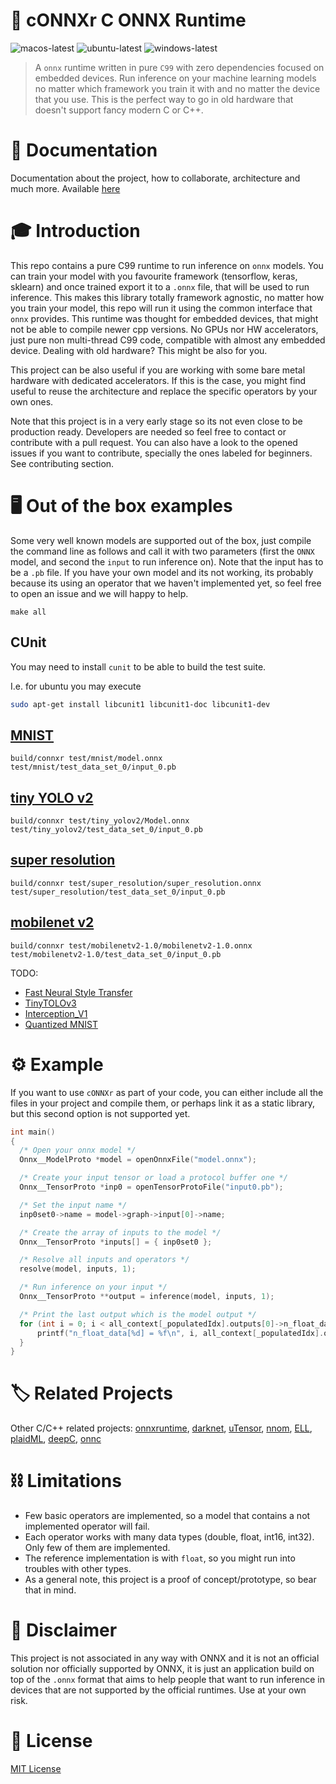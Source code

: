 # 🤖 cONNXr C ONNX Runtime
![macos-latest](https://github.com/alrevuelta/cONNXr/workflows/macos-latest/badge.svg) ![ubuntu-latest](https://github.com/alrevuelta/cONNXr/workflows/ubuntu-latest/badge.svg) ![windows-latest](https://github.com/alrevuelta/cONNXr/workflows/windows-latest/badge.svg)


> A `onnx` runtime written in pure `C99` with zero dependencies focused on embedded devices. Run inference on your machine learning models no matter which framework you train it with and no matter the device that you use. This is the perfect way to go in old hardware that doesn't support fancy modern C or C++.

# 📗 Documentation

Documentation about the project, how to collaborate, architecture and much more. Available [here](https://connxr.readthedocs.io/)

# 🎓 Introduction

This repo contains a pure C99 runtime to run inference on `onnx` models. You can train your model with you favourite framework (tensorflow, keras, sklearn) and once trained export it to a `.onnx` file, that will be used to run inference. This makes this library totally framework agnostic, no matter how you train your model, this repo will run it using the common interface that `onnx` provides. This runtime was thought for embedded devices, that might not be able to compile newer cpp versions. No GPUs nor HW accelerators, just pure non multi-thread C99 code, compatible with almost any embedded device. Dealing with old hardware? This might be also for you.

This project can be also useful if you are working with some bare metal hardware with dedicated accelerators. If this is the case, you might find useful to reuse the architecture and replace the specific operators by your own ones.

Note that this project is in a very early stage so its not even close to be production ready. Developers are needed so feel free to contact or contribute with a pull request. You can also have a look to the opened issues if you want to contribute, specially the ones labeled for beginners. See contributing section.

# 🖥 Out of the box examples

Some very well known models are supported out of the box, just compile the command line as follows and call it with two parameters (first the `ONNX` model, and second the `input` to run inference on). Note that the input has to be a `.pb` file. If you have your own model and its not working, its probably because its using an operator that we haven't implemented yet, so feel free to open an issue and we will happy to help.
```
make all
```
## CUnit
You may need to install `cunit` to be able to build the test suite.

I.e. for ubuntu you may execute
```bash
sudo apt-get install libcunit1 libcunit1-doc libcunit1-dev
```

## [MNIST](https://github.com/onnx/models/tree/master/vision/classification/mnist)
```
build/connxr test/mnist/model.onnx test/mnist/test_data_set_0/input_0.pb
```

## [tiny YOLO v2](https://github.com/onnx/models/tree/master/vision/object_detection_segmentation/tiny_yolov2)
```
build/connxr test/tiny_yolov2/Model.onnx test/tiny_yolov2/test_data_set_0/input_0.pb
```

## [super resolution](https://github.com/onnx/models/tree/master/vision/super_resolution/sub_pixel_cnn_2016)
```
build/connxr test/super_resolution/super_resolution.onnx test/super_resolution/test_data_set_0/input_0.pb
```

## [mobilenet v2](https://github.com/onnx/models/tree/master/vision/classification/mobilenet)
```
build/connxr test/mobilenetv2-1.0/mobilenetv2-1.0.onnx test/mobilenetv2-1.0/test_data_set_0/input_0.pb
```

TODO:
* [Fast Neural Style Transfer](https://github.com/onnx/models/tree/master/vision/style_transfer/fast_neural_style)
* [TinyTOLOv3](https://github.com/onnx/models/tree/master/vision/object_detection_segmentation/tiny-yolov3)
* [Interception_V1](https://github.com/onnx/models/tree/master/vision/classification/inception_and_googlenet/inception_v1)
* [Quantized MNIST](https://github.com/alrevuelta/cONNXr/blob/master/scripts/quantized_model.onnx)

# ⚙ Example

If you want to use `cONNXr` as part of your code, you can either include all the files in your project and compile them, or perhaps link it as a static library, but this second option is not supported yet.

```c
int main()
{
  /* Open your onnx model */
  Onnx__ModelProto *model = openOnnxFile("model.onnx");

  /* Create your input tensor or load a protocol buffer one */
  Onnx__TensorProto *inp0 = openTensorProtoFile("input0.pb");

  /* Set the input name */
  inp0set0->name = model->graph->input[0]->name;

  /* Create the array of inputs to the model */
  Onnx__TensorProto *inputs[] = { inp0set0 };

  /* Resolve all inputs and operators */
  resolve(model, inputs, 1);

  /* Run inference on your input */
  Onnx__TensorProto **output = inference(model, inputs, 1);

  /* Print the last output which is the model output */
  for (int i = 0; i < all_context[_populatedIdx].outputs[0]->n_float_data; i++){
      printf("n_float_data[%d] = %f\n", i, all_context[_populatedIdx].outputs[0]->float_data[i]);
  }
}
```

# 🏷 Related Projects

Other C/C++ related projects: [onnxruntime](https://github.com/microsoft/onnxruntime), [darknet](https://github.com/pjreddie/darknet), [uTensor](https://github.com/uTensor/uTensor), [nnom](https://github.com/majianjia/nnom), [ELL](https://github.com/Microsoft/ELL), [plaidML](https://github.com/plaidml/plaidml), [deepC](https://github.com/ai-techsystems/deepC), [onnc](https://github.com/ONNC/onnc)


# ⛓ Limitations

* Few basic operators are implemented, so a model that contains a not implemented operator will fail.
* Each operator works with many data types (double, float, int16, int32). Only few of them are implemented.
* The reference implementation is with `float`, so you might run into troubles with other types.
* As a general note, this project is a proof of concept/prototype, so bear that in mind.

# 📌 Disclaimer
This project is not associated in any way with ONNX and it is not an official solution nor officially supported by ONNX, it is just an application build on top of the `.onnx` format that aims to help people that want to run inference in devices that are not supported by the official runtimes. Use at your own risk.

# 📗 License
[MIT License](https://github.com/alrevuelta/cONNXr/blob/master/LICENSE)
